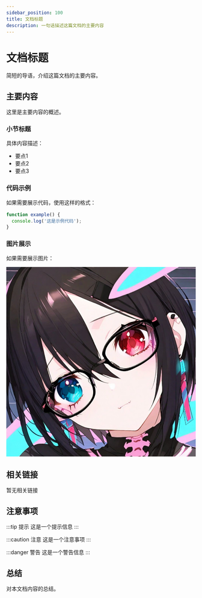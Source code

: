 ```yaml
---
sidebar_position: 100
title: 文档标题
description: 一句话描述这篇文档的主要内容
---
```


# 文档标题

简短的导语，介绍这篇文档的主要内容。

## 主要内容

这里是主要内容的概述。

### 小节标题

具体内容描述：

- 要点1
- 要点2
- 要点3

### 代码示例

如果需要展示代码，使用这样的格式：

```javascript
function example() {
  console.log('这是示例代码');
}
```

### 图片展示

如果需要展示图片：

![图片描述](/img/logo.jpg)

## 相关链接

暂无相关链接

## 注意事项

:::tip 提示
这是一个提示信息
:::

:::caution 注意
这是一个注意事项
:::

:::danger 警告
这是一个警告信息
:::

## 总结

对本文档内容的总结。 